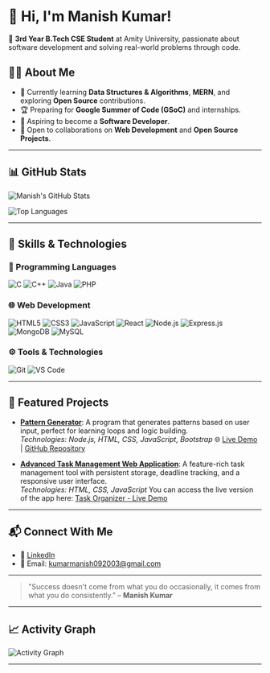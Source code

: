 # 👋 Hi, I'm Manish Kumar!

🚀 **3rd Year B.Tech CSE Student** at Amity University, passionate about software development and solving real-world problems through code.

## 👨‍💻 About Me
- 🌱 Currently learning **Data Structures & Algorithms**, **MERN**, and exploring **Open Source** contributions.
- 🏆 Preparing for **Google Summer of Code (GSoC)** and internships.
- 🎯 Aspiring to become a **Software Developer**.
- 💬 Open to collaborations on **Web Development** and **Open Source Projects**.

---

## 📊 GitHub Stats

![Manish's GitHub Stats](https://github-readme-stats.vercel.app/api?username=Manish-061&show_icons=true&theme=radical)

![Top Languages](https://github-readme-stats.vercel.app/api/top-langs/?username=Manish-061&layout=compact&theme=dark)

---

## 🌟 Skills & Technologies

### 🚀 Programming Languages
![C](https://img.shields.io/badge/-C-blue?style=for-the-badge&logo=c)
![C++](https://img.shields.io/badge/-C%2B%2B-orange?style=for-the-badge&logo=c%2B%2B)
![Java](https://img.shields.io/badge/-Java-red?style=for-the-badge&logo=java)
![PHP](https://img.shields.io/badge/-PHP-purple?style=for-the-badge&logo=php)

### 🌐 Web Development
![HTML5](https://img.shields.io/badge/-HTML5-E34F26?style=for-the-badge&logo=html5&logoColor=white)
![CSS3](https://img.shields.io/badge/-CSS3-1572B6?style=for-the-badge&logo=css3)
![JavaScript](https://img.shields.io/badge/-JavaScript-F7DF1E?style=for-the-badge&logo=javascript&logoColor=black)
![React](https://img.shields.io/badge/-React-61DAFB?style=for-the-badge&logo=react)
![Node.js](https://img.shields.io/badge/-Node.js-339933?style=for-the-badge&logo=node.js)
![Express.js](https://img.shields.io/badge/-Express.js-000000?style=for-the-badge&logo=express)
![MongoDB](https://img.shields.io/badge/-MongoDB-47A248?style=for-the-badge&logo=mongodb&logoColor=white)
![MySQL](https://img.shields.io/badge/-MySQL-4479A1?style=for-the-badge&logo=mysql&logoColor=white)

### ⚙️ Tools & Technologies
![Git](https://img.shields.io/badge/-Git-F05032?style=for-the-badge&logo=git&logoColor=white)
![VS Code](https://img.shields.io/badge/-VS%20Code-007ACC?style=for-the-badge&logo=visual-studio-code&logoColor=white)

---

## 📌 Featured Projects

- **[Pattern Generator](#)**: A program that generates patterns based on user input, perfect for learning loops and logic building.  
  *Technologies: Node.js, HTML, CSS, JavaScript, Bootstrap*
 🌐 [Live Demo](https://pattern-generator-manish-kumars-projects-b62ad520.vercel.app/) | [GitHub Repository](https://github.com/Manish-061/V2_Task)

- **[Advanced Task Management Web Application](#)**: A feature-rich task management tool with persistent storage, deadline tracking, and a responsive user interface.  
  *Technologies: HTML, CSS, JavaScript*
  You can access the live version of the app here: [Task Organizer - Live Demo](https://task-organizer-kappa.vercel.app/)

---

## 📬 Connect With Me
- 💼 [LinkedIn](https://linkedin.com/in/kr-09-manish)  
- 📧 Email: [kumarmanish092003@gmail.com](mailto:kumarmanish092003@gmail.com)

---

> "Success doesn't come from what you do occasionally, it comes from what you do consistently." – **Manish Kumar**

---

## 📈 Activity Graph

![Activity Graph](https://github-readme-activity-graph.vercel.app/graph?username=Manish-061&theme=radical)

---


<!---
Manish-061/Manish-061 is a ✨ special ✨ repository because its `README.md` (this file) appears on your GitHub profile.
You can click the Preview link to take a look at your changes.
--->
